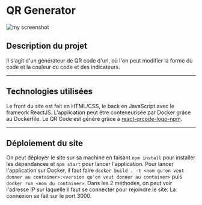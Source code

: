 # QR Generator
![my screenshot](../figures/Screenshot_01-nov._13-49-01_2854.png)
## Description du projet
Il s'agit d'un générateur de QR code d'url, où l'on peut modifier la forme du code et la couleur du code et des indicateurs.
***
## Technologies utilisées
Le front du site est fait en HTML/CSS, le back en JavaScript avec le frameork ReactJS. L'application peut être conteneurisée par Docker grâce au Dockerfile. Le QR Code est généré grâce à [react-qrcode-logo-npm](https://www.npmjs.com/package/react-qrcode-logo).
***
## Déploiement du site
On peut déployer le site sur sa machine en faisant ```npm install``` pour installer les dépendances et ```npm start``` pour lancer l'application.
Pour lancer l'application sur Docker, il faut faire ```docker build . -t <nom qu'on veut donner au container>:<version qu'on veut donner au container>``` puis ```docker run <nom du container>```. Dans les 2 méthodes, on peut voir l'adresse IP sur laquelle il faut se connecter pour rejoindre le site. La connexion se fait sur le port 3000.
